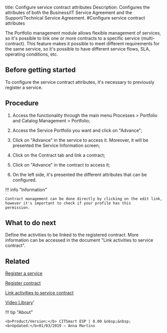 title: Configure service contract attributes
Description: Configures the attributes of both the Business/IT Service Agreement and the Support/Technical Service Agreement.
#Configure service contract attributes

The Portfolio management module allows flexible management of services, so it's possible to link one or more contracts to a specific service (multi-contract). This feature makes it possible to meet different requirements for the same service, so it's possible to have different service flows, SLA, operating conditions, etc. 

Before getting started
--------------------------

To configure the service contract attributes, it's necessary to previously register a service.

Procedure
-------------

1.  Access the functionality through the main menu Processes \> Portfolio and
    Catalog Management \> Portfolio;

2.  Access the Service Portfolio you want and click on "Advance";

3.  Click on "Advance" in the service to access it. Moreover, it will be
    presented the Service Information screen;

4.  Click on the Contract tab and link a contract;

5.  Click on "Advance" in the contract to access it;

6.  On the left side, it's presented the different attributes that can be configured.


!!! info "Information"

    Contract management can be done directly by clicking on the edit link, however it's important to check if your profile has this         permission.


What to do next
----------------------

Define the activities to be linked to the registered contract. More information 
can be accessed in the document "Link activities to service contract".

## Related


[Register a service](/en-us/citsmart-esp-8/processes/portfolio-and-catalog/use/register-a-service.html)

[Register contract](/en-us/citsmart-esp-8/processes/portfolio-and-catalog/configuration/register-contract.html)

[Link activities to service contract](/en-us/citsmart-esp-8/processes/portfolio-and-catalog/use/link-activity-to-service-contract.html)


<i class='fa fa-youtube-play  fa-2x' style='color:#97ce17;vertical-align: middle;'> </i> [Video Library](https://www.youtube.com/playlist?list=PLB5qK2uzf2RPsG8HdkE7qEHB39yEI_T8y)'

!!! tip "About"

    <b>Product/Version:</b> CITSmart ESP | 8.00 &nbsp;&nbsp;
    <b>Updated:</b>01/03/2019 – Anna Martins
